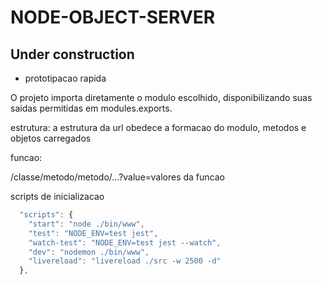 # NODE-OBJECT-SERVER

## Under construction
- prototipacao rapida


O projeto importa diretamente o modulo escolhido, disponibilizando suas saidas permitidas em modules.exports.

estrutura:
a estrutura da url obedece a formacao do modulo, metodos e objetos carregados


funcao:

/classe/metodo/metodo/...?value=valores da funcao



scripts de inicializacao
```javascript
  "scripts": {
    "start": "node ./bin/www",
    "test": "NODE_ENV=test jest",
    "watch-test": "NODE_ENV=test jest --watch",
    "dev": "nodemon ./bin/www",
    "livereload": "livereload ./src -w 2500 -d"
  },
  
 ```
